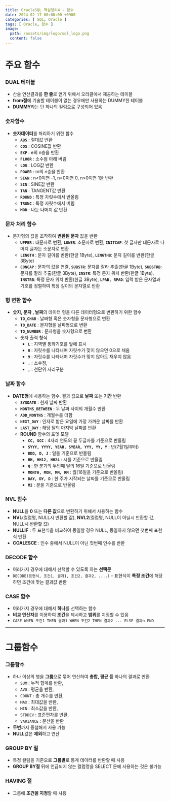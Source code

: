 ```yaml
---
title: OracleSQL 핵심정리4 - 함수
date: 2024-02-17 00:00:00 +0900
categories: [ SQL, Oracle ]
tags: [ Oracle, 함수 ]
image:
  path: /assets/img/logo/sql_logo.png
  content: false
---
```


# 주요 함수

### **DUAL 테이블**

- 산술 연산결과를 **한 줄**로 얻기 위해서 오라클에서 제공하는 테이블
- **from절**에 기술할 테이블이 없는 경우에만 사용하는 DUMMY한 테이블
- **DUMMY**라는 단 하나의 컬럼으로 구성되어 있음

### **숫자함수**

- **숫자데이터**를 처리하기 위한 함수
  - **`ABS`** : 절대값 반환
  - **`COS`** : COSINE값 반환
  - **`EXP`** : e의 n승을 반환
  - **`FLOOR`** : 소수점 아래 버림
  - **`LOG`** : LOG값 반환
  - **`POWER`** : m의 n승을 반환
  - **`SIGN`** : n<0이면 -1, n=0이면 0, n>0이면 1을 반환
  - **`SIN`** : SINE값 반환
  - **`TAN`** : TANGENT값 반환
  - **`ROUND`** : 특정 자릿수에서 반올림
  - **`TRUNC`** : 특정 자릿수에서 버림
  - **`MOD`** : 나눈 나머지 값 반환

### **문자 처리 함수**

- 문자형의 값을 조작하여 **변환된 문자** 값을 반환
  - **`UPPER`** : 대문자로 변환, **`LOWER`**: 소문자로 변환, **`INITCAP`**: 첫 글자만 대문자로 나머지 글자는 소문자로 변환
  - **`LENGTH`** : 문자 길이를 반환(한글 1Byte), **`LENGTHB`**: 문자 길이를 반환(한글 3Byte)
  - **`CONCAP`** : 문자의 값을 연결, **`SUBSTR`**: 문자를 잘라 추출(한글 1Byte), **`SUBSTRB`**: 문자를 잘라 추출(한글 3Byte), **`INSTR`**: 특정 문자
    위치 반환(한글 1Byte), **`INSTRB`**: 특정 문자 위치 반환(한글 3Byte), **`LPAD, RPAD`**: 입력 받은 문자열과 기호를 정렬하여 특정 길이의 문자열로 반환

### **형 변환 함수**

- **숫자, 문자 , 날짜**의 데이터 형을 다른 데이터형으로 변환하기 위한 함수
  - **`TO_CHAR`** : 날짜형 혹은 숫자형을 문자형으로 변환
  - **`TO_DATE`** : 문자형을 날짜형으로 변환
  - **`TO_NUMBER`** : 문자형을 숫자형으로 변환
  - 숫자 출력 형식
    - **`L`** : 지역별 통화기호를 앞에 표시
    - **`0`** : 자릿수를 나타내며 자릿수가 맞지 않으면 0으로 채움
    - **`9`** : 자릿수를 나타내며 자릿수가 맞지 않아도 채우지 않음
    - **`.`** : 소수점,
    - **`,`** : 천단위 자리구분

### **날짜 함수**

- **DATE형**에 사용하는 함수. 결과 값으로 **날짜** 또는 **기간** 반환
  - **`SYSDATE`** : 현재 날짜 반환
  - **`MONTHS_BETWEEN`** : 두 날짜 사이의 개월수 반환
  - **`ADD_MONTHS`** : 개월수를 더함
  - **`NEXT_DAY`** : 인자로 받은 요일에 가장 가까운 날짜를 반환
  - **`LAST_DAY`** : 해당 달의 마지막 날짜를 반환
  - **ROUND** 함수의 포멧 모델
    - **`CC, SCC`** : 4자리 연도의 끝 두글자를 기준으로 반올림
    - **`SYYY, YYYY, YEAR, SYEAR, YYY, YY, Y`** : 년(7월1일부터)
    - **`DDD, D, J`** : 일을 기준으로 반올림
    - **`HH, HH12, HH24`** : 시를 기준으로 반올림
    - **`Q`** : 한 분기의 두번째 달의 16일 기준으로 반올림
    - **`MONTH, MON, MM, RM`** : 월(16일을 기준으로 반올림)
    - **`DAY, DY, D`** : 한 주가 시작되는 날짜를 기준으로 반올림
    - **`MI`** : 분을 기준으로 반올림

### **NVL 함수**

- **NULL**을 **0** 또는 **다른 값**으로 변환하기 위해서 사용하는 함수
- **NVL**(컬럼명, NULL시 반환할 값), **NVL2**(컬럼명, NULL이 아닐시 반환할 값, NULL시 반환할 값)
- **NULLIF** : 두 표현식을 비교하여 동일할 경우 NULL, 동일하지 않으면 첫번째 표현식 반환
- **COALESCE** : 인수 중에서 NULL이 아닌 첫번째 인수를 반환

### **DECODE 함수**

- 여러가지 경우에 대해서 선택할 수 있도록 하는 **선택문**
- `DECODE(표현식, 조건1, 결과1, 조건2, 결과2, ....)` - 표현식이 **특정 조건**에 해당하면 조건에 맞는 결과값 반환

### **CASE 함수**

- 여러가지 경우에 대해서 **하나**를 선택하는 함수
- **비교 연산자**를 이용하여 **조건**을 제시하고 **범위**를 지정할 수 있음
- `CASE WHEN 조건1 THEN 결과1 WHEN 조건2 THEN 결과2 ... ELSE 결과n END`

---

# 그룹함수

### **그룹함수**

- 하나 이상의 행을 **그룹**으로 묶어 연산하여 **총합, 평균 등** 하나의 결과로 반환
  - `SUM` : 누적 합계를 반환,
  - `AVG` : 평균을 반환,
  - `COUNT` : 총 개수를 반환,
  - `MAX` : 최대값을 반환,
  - `MIN` : 최소값을 반환,
  - `STDDEV` : 표준편차를 반환,
  - `VARIANCE` : 분산을 반환
- **두번**까지 중첩해서 사용 가능
- **NULL**값은 **제외**하고 연산

### **GROUP BY 절**

- 특정 컬럼을 기준으로 **그룹별**로 통계 데이터를 반환할 때 사용
- **GROUP BY절** 뒤에 언급되지 않는 컬럼명을 SELECT 문에 사용하는 것은 불가능

### **HAVING 절**

- 그룹에 **조건을 지정**할 때 사용
